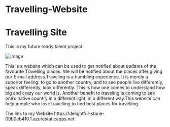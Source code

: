 # Travelling-Website
<h1> Travelling Site </h1>
<p> This is my future ready talent project </p>

![image](https://user-images.githubusercontent.com/109670803/184098507-8e12a28d-3e6c-4b18-bf4b-41a0ef7c47d5.png)


<p> This is a website which can be used to get notified about updates of the favourite Travelling places. We will be notified about the places after giving our E-mail address.Traveling is a humbling experience. It is merely a superior feeling: to go to another country, and to see people live differently, speak differently, look differently. This is how one comes to understand how big and crazy our world is. Another benefit to traveling is coming to see one’s native country in a different light, in a different way.This website can help people who love travelling to find best places for travelling.</p>

<p> The link to my Website https://delightful-stone-09b0eb410.1.azurestaticapps.net</p>
